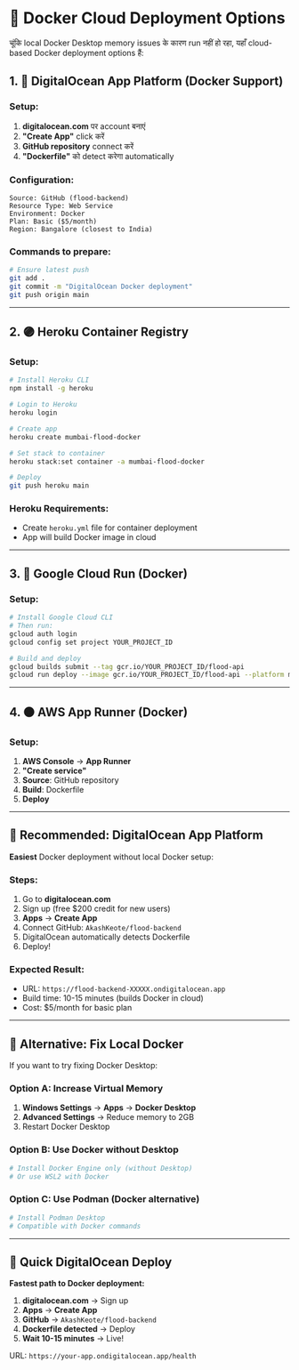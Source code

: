 # 🐳 Docker Cloud Deployment Options

चूंकि local Docker Desktop memory issues के कारण run नहीं हो रहा, यहाँ cloud-based Docker deployment options हैं:

## 1. 🌊 DigitalOcean App Platform (Docker Support)

### Setup:
1. **digitalocean.com** पर account बनाएं
2. **"Create App"** click करें
3. **GitHub repository** connect करें
4. **"Dockerfile"** को detect करेगा automatically

### Configuration:
```
Source: GitHub (flood-backend)
Resource Type: Web Service
Environment: Docker
Plan: Basic ($5/month)
Region: Bangalore (closest to India)
```

### Commands to prepare:
```bash
# Ensure latest push
git add .
git commit -m "DigitalOcean Docker deployment"
git push origin main
```

---

## 2. 🟣 Heroku Container Registry

### Setup:
```bash
# Install Heroku CLI
npm install -g heroku

# Login to Heroku
heroku login

# Create app
heroku create mumbai-flood-docker

# Set stack to container
heroku stack:set container -a mumbai-flood-docker

# Deploy
git push heroku main
```

### Heroku Requirements:
- Create `heroku.yml` file for container deployment
- App will build Docker image in cloud

---

## 3. 🔷 Google Cloud Run (Docker)

### Setup:
```bash
# Install Google Cloud CLI
# Then run:
gcloud auth login
gcloud config set project YOUR_PROJECT_ID

# Build and deploy
gcloud builds submit --tag gcr.io/YOUR_PROJECT_ID/flood-api
gcloud run deploy --image gcr.io/YOUR_PROJECT_ID/flood-api --platform managed
```

---

## 4. 🟠 AWS App Runner (Docker)

### Setup:
1. **AWS Console** → **App Runner**
2. **"Create service"**
3. **Source**: GitHub repository
4. **Build**: Dockerfile
5. **Deploy**

---

## 🎯 Recommended: DigitalOcean App Platform

**Easiest** Docker deployment without local Docker setup:

### Steps:
1. Go to **digitalocean.com**
2. Sign up (free $200 credit for new users)
3. **Apps** → **Create App**
4. Connect GitHub: `AkashKeote/flood-backend`
5. DigitalOcean automatically detects Dockerfile
6. Deploy!

### Expected Result:
- URL: `https://flood-backend-XXXXX.ondigitalocean.app`
- Build time: 10-15 minutes (builds Docker in cloud)
- Cost: $5/month for basic plan

---

## 🔧 Alternative: Fix Local Docker

If you want to try fixing Docker Desktop:

### Option A: Increase Virtual Memory
1. **Windows Settings** → **Apps** → **Docker Desktop**
2. **Advanced Settings** → Reduce memory to 2GB
3. Restart Docker Desktop

### Option B: Use Docker without Desktop
```bash
# Install Docker Engine only (without Desktop)
# Or use WSL2 with Docker
```

### Option C: Use Podman (Docker alternative)
```bash
# Install Podman Desktop
# Compatible with Docker commands
```

---

## 🚀 Quick DigitalOcean Deploy

**Fastest path to Docker deployment:**

1. **digitalocean.com** → Sign up
2. **Apps** → **Create App** 
3. **GitHub** → `AkashKeote/flood-backend`
4. **Dockerfile detected** → Deploy
5. **Wait 10-15 minutes** → Live!

URL: `https://your-app.ondigitalocean.app/health`
